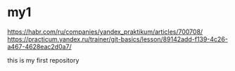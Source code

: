 # my1
https://habr.com/ru/companies/yandex_praktikum/articles/700708/ 
https://practicum.yandex.ru/trainer/git-basics/lesson/89142add-f139-4c26-a467-4628eac2d0a7/ 

this is my first repository
